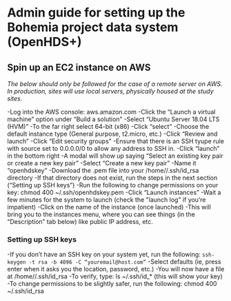 # Admin guide for setting up the Bohemia project data system (OpenHDS+)

## Spin up an EC2 instance on AWS

_The below should only be followed for the case of a remote server on AWS. In production, sites will use local servers, physically housed at the study sites._


-Log into the AWS console: aws.amazon.com
-Click the “Launch a virtual machine” option under “Build a solution”
-Select “Ubuntu Server 18.04 LTS (HVM)”
-To the far right select 64-bit (x86)
-Click “select”
-Choose the default instance type (General purpose, t2.micro, etc.)
-Click “Review and launch”
-Click “Edit security groups”
-Ensure that there is an SSH tyupe rule with source set to 0.0.0.0/0 to allow any address to SSH in.
-Click “launch” in the bottom right
-A modal will show up saying “Select an existing key pair or create a new key pair”
-Select “Create a new key pair”
-Name it “openhdskey”
-Download the .pem file into your /home/<username>/.ssh/id_rsa directory
-If that directory does not exist, run the steps in the next section (“Setting up SSH keys”)
-Run the following to change permissions on your key: chmod 400 ~/.ssh/openhdskey.pem
-Click “Launch instances”
-Wait a few minutes for the system to launch (check the "launch log" if you’re impatient)
-Click on the name of the instance (once launched)
-This will bring you to the instances menu, where you can see things (in the “Description” tab below) like public IP address, etc.


### Setting up SSH keys

-If you don’t have an SSH key on your system yet, run the following:
`ssh-keygen -t rsa -b 4096 -C “youremail@host.com”`
-Select defaults (ie, press enter when it asks you the location, password, etc.)
-You will now have a file at /home/<username>/.ssh/id_rsa
-To verify, type: ls ~/.ssh/id_* (this will show your key)
-To change permissions to be slightly safer, run the following: chmod 400 ~/.ssh/id_rsa
